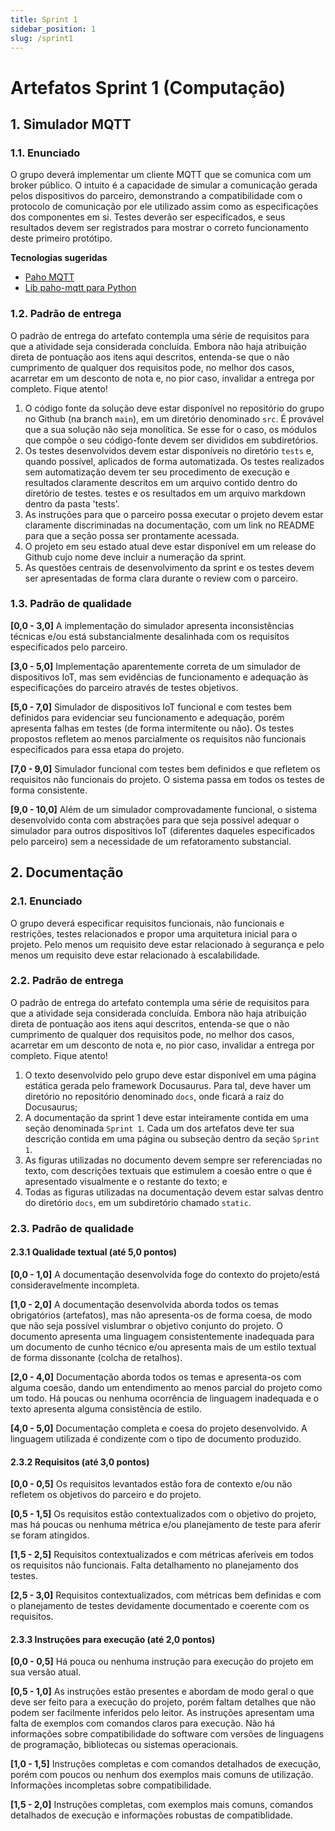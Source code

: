 ```yaml
---
title: Sprint 1
sidebar_position: 1
slug: /sprint1
---
```


# Artefatos Sprint 1 (Computação)

## 1. Simulador MQTT

### 1.1. Enunciado

O grupo deverá implementar um cliente MQTT que se comunica com um broker
público. O intuito é a capacidade de simular a comunicação gerada pelos
dispositivos do parceiro, demonstrando a compatibilidade com o protocolo de
comunicação por ele utilizado assim como as especificações dos componentes em
si. Testes deverão ser especificados, e seus resultados devem ser registrados
para mostrar o correto funcionamento deste primeiro protótipo.

**Tecnologias sugeridas**

* [Paho MQTT](https://eclipse.dev/paho/)
* [Lib paho-mqtt para Python](https://pypi.org/project/paho-mqtt/)

### 1.2. Padrão de entrega

O padrão de entrega do artefato contempla uma série de requisitos para que a
atividade seja considerada concluída. Embora não haja atribuição direta de
pontuação aos itens aqui descritos, entenda-se que o não cumprimento de
qualquer dos requisitos pode, no melhor dos casos, acarretar em um desconto de
nota e, no pior caso, invalidar a entrega por completo. Fique atento!

1. O código fonte da solução deve estar disponível no repositório do grupo no
   Github (na branch `main`), em um diretório denominado `src`. É provável que
   a sua solução não seja monolítica. Se esse for o caso, os módulos que compõe
   o seu código-fonte devem ser divididos em subdiretórios.
2. Os testes desenvolvidos devem estar disponíveis no diretório `tests` e,
   quando possível, aplicados de forma automatizada. Os testes realizados sem
   automatização devem ter seu procedimento de execução e resultados claramente
   descritos em um arquivo contido dentro do diretório de testes. testes e os
   resultados em um arquivo markdown dentro da pasta 'tests'. 
3. As instruções para que o parceiro possa executar o projeto devem estar
   claramente discriminadas na documentação, com um link no README para que a
   seção possa ser prontamente acessada.
4. O projeto em seu estado atual deve estar disponível em um release do Github
   cujo nome deve incluir a numeração da sprint.
5. As questões centrais de desenvolvimento da sprint e os testes devem ser
   apresentadas de forma clara durante o review com o parceiro.

### 1.3. Padrão de qualidade

**[0,0 - 3,0]**
A implementação do simulador apresenta inconsistências técnicas
e/ou está substancialmente desalinhada com os requisitos especificados pelo
parceiro.

**[3,0 - 5,0]**
Implementação aparentemente correta de um simulador de dispositivos IoT, mas
sem evidências de funcionamento e adequação às especificações do parceiro
através de testes objetivos.

**[5,0 - 7,0]**
Simulador de dispositivos IoT funcional e com testes bem definidos para
evidenciar seu funcionamento e adequação, porém apresenta falhas em testes (de
forma intermitente ou não). Os testes propostos refletem ao menos parcialmente
os requisitos não funcionais especificados para essa etapa do projeto.

**[7,0 - 9,0]**
Simulador funcional com testes bem definidos e que refletem os requisitos não
funcionais do projeto. O sistema passa em todos os testes de forma consistente.

**[9,0 - 10,0]**
Além de um simulador comprovadamente funcional, o sistema desenvolvido conta
com abstrações para que seja possível adequar o simulador para outros
dispositivos IoT (diferentes daqueles especificados pelo parceiro) sem a
necessidade de um refatoramento substancial.

## 2. Documentação 

### 2.1. Enunciado

O grupo deverá especificar requisitos funcionais, não funcionais e restrições,
testes relacionados e propor uma arquitetura inicial para o projeto. Pelo menos
um requisito deve estar relacionado à segurança e pelo menos um requisito deve
estar relacionado à escalabilidade.

### 2.2. Padrão de entrega

O padrão de entrega do artefato contempla uma série de requisitos para que a
atividade seja considerada concluída. Embora não haja atribuição direta de
pontuação aos itens aqui descritos, entenda-se que o não cumprimento de
qualquer dos requisitos pode, no melhor dos casos, acarretar em um desconto de
nota e, no pior caso, invalidar a entrega por completo. Fique atento!

1. O texto desenvolvido pelo grupo deve estar disponível em uma página estática
   gerada pelo framework Docusaurus. Para tal, deve haver um diretório no
   repositório denominado `docs`, onde ficará a raíz do Docusaurus;
2. A documentação da sprint 1 deve estar inteiramente contida em uma seção
   denominada `Sprint 1`. Cada um dos artefatos deve ter sua descrição contida
   em uma página ou subseção dentro da seção `Sprint 1`.
3. As figuras utilizadas no documento devem sempre ser referenciadas no texto,
   com descrições textuais que estimulem a coesão entre o que é apresentado
   visualmente e o restante do texto; e 
4. Todas as figuras utilizadas na documentação devem estar salvas dentro do
   diretório `docs`, em um subdiretório chamado `static`.

### 2.3. Padrão de qualidade

#### 2.3.1 Qualidade textual (até 5,0 pontos)

**[0,0 - 1,0]**
A documentação desenvolvida foge do contexto do projeto/está consideravelmente
incompleta.

**[1,0 - 2,0]**
A documentação desenvolvida aborda todos os temas obrigatórios (artefatos), mas
não apresenta-os de forma coesa, de modo que não seja possível vislumbrar o
objetivo conjunto do projeto. O documento apresenta uma linguagem
consistentemente inadequada para um documento de cunho técnico e/ou apresenta
mais de um estilo textual de forma dissonante (colcha de retalhos).

**[2,0 - 4,0]**
Documentação aborda todos os temas e apresenta-os com alguma coesão, dando um
entendimento ao menos parcial do projeto como um todo. Há poucas ou nenhuma
ocorrência de linguagem inadequada e o texto apresenta alguma consistência de
estilo.

**[4,0 - 5,0]**
Documentação completa e coesa do projeto desenvolvido. A linguagem utilizada é
condizente com o tipo de documento produzido.

#### 2.3.2 Requisitos (até 3,0 pontos)

**[0,0 - 0,5]**
Os requisitos levantados estão fora de contexto e/ou não refletem os objetivos
do parceiro e do projeto.

**[0,5 - 1,5]**
Os requisitos estão contextualizados com o objetivo do projeto, mas há poucas
ou nenhuma métrica e/ou planejamento de teste para aferir se foram atingidos.

**[1,5 - 2,5]**
Requisitos contextualizados e com métricas aferíveis em todos os requisitos não
funcionais. Falta detalhamento no planejamento dos testes.

**[2,5 - 3,0]**
Requisitos contextualizados, com métricas bem definidas e com o planejamento de
testes devidamente documentado e coerente com os requisitos.


#### 2.3.3 Instruções para execução (até 2,0 pontos)

**[0,0 - 0,5]**
Há pouca ou nenhuma instrução para execução do projeto em sua versão atual.

**[0,5 - 1,0]**
As instruções estão presentes e abordam de modo geral o que deve ser feito para
a execução do projeto, porém faltam detalhes que não podem ser facilmente
inferidos pelo leitor. As instruções apresentam uma falta de exemplos com
comandos claros para execução. Não há informações sobre compatibilidade do
software com versões de linguagens de programação, bibliotecas ou sistemas
operacionais.

**[1,0 - 1,5]**
Instruções completas e com comandos detalhados de execução, porém com poucos ou
nenhum dos exemplos mais comuns de utilização. Informações incompletas sobre
compatibilidade.

**[1,5 - 2,0]**
Instruções completas, com exemplos mais comuns, comandos detalhados de execução
e informações robustas de compatiblidade.
